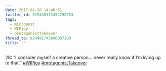 ```yaml
---
date: 2017-01-28 14:48:31
twitter_id: 825430372452298753
tags:
  - micropost
  - WIPjoy
  - protagonistTakeover
thread_to: 824981745846067200
title: ''
---
```


28: “I consider myself a creative person… never really know if I’m living up to that.” [#WIPjoy](https://twitter.com/hashtag/WIPjoy) [#protagonistTakeover](https://twitter.com/hashtag/protagonistTakeover)
